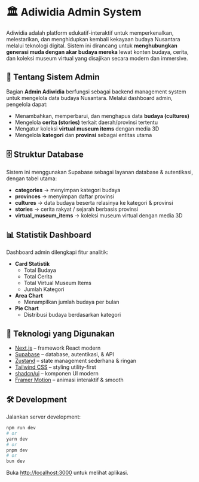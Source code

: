 # 🏛️ Adiwidia Admin System

Adiwidia adalah platform edukatif-interaktif untuk memperkenalkan, melestarikan, dan menghidupkan kembali kekayaan budaya Nusantara melalui teknologi digital.
Sistem ini dirancang untuk **menghubungkan generasi muda dengan akar budaya mereka** lewat konten budaya, cerita, dan koleksi museum virtual yang disajikan secara modern dan immersive.

## 🎯 Tentang Sistem Admin

Bagian **Admin Adiwidia** berfungsi sebagai backend management system untuk mengelola data budaya Nusantara. Melalui dashboard admin, pengelola dapat:

* Menambahkan, memperbarui, dan menghapus data **budaya (cultures)**
* Mengelola **cerita (stories)** terkait daerah/provinsi tertentu
* Mengatur koleksi **virtual museum items** dengan media 3D
* Mengelola **kategori** dan **provinsi** sebagai entitas utama

## 🗄️ Struktur Database

Sistem ini menggunakan Supabase sebagai layanan database & autentikasi, dengan tabel utama:

* **categories** → menyimpan kategori budaya
* **provinces** → menyimpan daftar provinsi
* **cultures** → data budaya beserta relasinya ke kategori & provinsi
* **stories** → cerita rakyat / sejarah berbasis provinsi
* **virtual\_museum\_items** → koleksi museum virtual dengan media 3D

## 📊 Statistik Dashboard

Dashboard admin dilengkapi fitur analitik:

* **Card Statistik**
  * Total Budaya
  * Total Cerita
  * Total Virtual Museum Items
  * Jumlah Kategori
* **Area Chart**
  * Menampilkan jumlah budaya per bulan
* **Pie Chart**
  * Distribusi budaya berdasarkan kategori

## 🚀 Teknologi yang Digunakan

* [Next.js](https://nextjs.org/) – framework React modern
* [Supabase](https://supabase.com/) – database, autentikasi, & API
* [Zustand](https://zustand-demo.pmnd.rs/) – state management sederhana & ringan
* [Tailwind CSS](https://tailwindcss.com/) – styling utility-first
* [shadcn/ui](https://ui.shadcn.com/) – komponen UI modern
* [Framer Motion](https://motion.dev/) – animasi interaktif & smooth

## 🛠️ Development

Jalankan server development:

```bash
npm run dev
# or
yarn dev
# or
pnpm dev
# or
bun dev
```

Buka [http://localhost:3000](http://localhost:3000) untuk melihat aplikasi.
